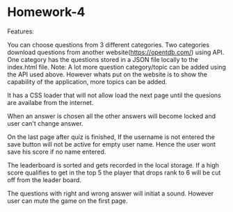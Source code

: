 # Homework-4

Features:

You can choose questions from 3 different categories.  Two categories download questions from another website(https://opentdb.com/) using API.
One category has the questions stored in a JSON file locally to the index.html file. 
Note: A lot more question category/topic can be added using the API used above. However whats put on the website is to show the capability of the application, more topics can be added.

It has a CSS loader that will not allow load the next page until the quesions are availabe from the internet.

When an answer is chosen all the other answers will become locked and user can't change answer.

On the last page after quiz is finished, If the username is not entered the save button will not be active for empty user name. Hence the user wont save his score if no name entered.

The leaderboard is sorted and  gets recorded in the local storage. If a high score qualifies to get in the top 5 the player that drops rank to 6 will be cut off from the leader board.

The questions with right and wrong answer will initiat a sound. However user can mute the game on the first page.
